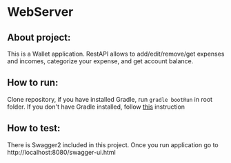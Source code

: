 # WebServer
## About project:
This is a Wallet application. RestAPI allows to add/edit/remove/get expenses and incomes, categorize your expense, and get account balance. 

## How to run:
Clone repository, if you have installed Gradle, run `gradle bootRun` in root folder. If you don't have Gradle installed, follow [this](https://gradle.org/install/) instruction
## How to test:
There is Swagger2 included in this project. Once you run application go to http://localhost:8080/swagger-ui.html 
